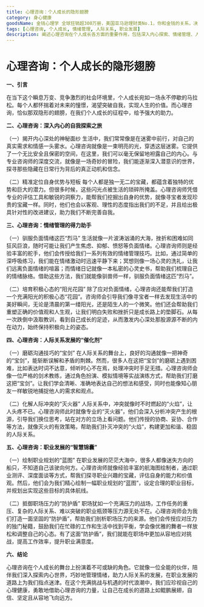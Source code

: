 ```yaml
---
title: 心理咨询：个人成长的隐形翅膀
category: 身心健康
goodsName: 金钱心理学 全球狂销超300万册，美国亚马逊理财类No.1，你和金钱的关系，决定了财富和你的距离！财务自由指南
tags: [心理咨询, 个人成长, 情绪管理, 人际关系, 职业发展]
description: 阐述心理咨询在个人成长各方面的重要作用，包括深入内心探索、情绪管理、人际关系发展、职业发展等，强调其在当下社会助力个人成长的意义。
---
```


# 心理咨询：个人成长的隐形翅膀

**一、引言**

在当下这个瞬息万变、竞争激烈的社会环境里，个人成长宛如一场永不停歇的马拉松。每个人都怀揣着对未来的憧憬，渴望突破自我，实现人生的价值。而心理咨询，恰似那双隐形的翅膀，在我们个人成长的征程中，给予强大的助力。

**二、心理咨询：深入内心的自我探索之旅**

（一）揭开内心深处的神秘面纱
生活中，我们常常像是在迷雾中前行，对自己的真实需求和情感一头雾水。心理咨询就像是一束明亮的光，穿透这层迷雾。它提供了一个无比安全且保密的空间，在这里，我们可以毫无保留地袒露自己的内心。与专业咨询师的深度交流，就像是一场奇妙的冒险，我们能逐渐深入潜意识的世界，探寻那些隐藏在日常行为背后的真正动机和信念。

（二）精准定位自身优势与短板
每个人都是独一无二的宝藏，都蕴含着独特的优势和巨大的潜力。但很多时候，这些闪光点被生活的琐碎所掩盖。心理咨询师凭借专业的评估工具和敏锐的洞察力，能帮我们挖掘出自身的优势，就像寻宝者发现珍贵的宝藏一样。同时，他们也会以客观、理性的态度指出我们的不足，并且给出极具针对性的改进建议，助力我们不断完善自我。

**三、心理咨询：情绪管理的得力助手**

（一）驯服负面情绪这匹“烈马”
生活就像一片波涛汹涌的大海，挫折和困难如同狂风巨浪，随时可能让我们产生焦虑、抑郁、愤怒等负面情绪。心理咨询师则是经验丰富的舵手，他们会传授给我们一系列有效的情绪管理技巧。比如，通过简单的深呼吸练习，我们能在情绪激动时迅速平静下来；冥想则像一场心灵的洗礼，让我们远离负面情绪的喧嚣；而情绪日记就像一本私密的心灵史书，帮助我们梳理自己的情绪脉络。借助这些方法，我们就能像驯兽师一样，驯服负面情绪这匹“烈马”。

（二）培育积极心态的“阳光花园”
除了应对负面情绪，心理咨询还能帮我们打造一个充满阳光的积极心态“花园”。咨询师会引导我们像寻宝者一样去发现生活中的美好瞬间，无论是清晨的第一缕阳光，还是陌生人的一个微笑。他们还会帮助我们重塑正确的价值观和人生观，让我们明白失败和挫折只是成长路上的垫脚石。从每一次跌倒中汲取教训，看到自己成长的足迹，从而激发内心深处那股源源不断的内在动力，始终保持积极向上的姿态。

**四、心理咨询：人际关系发展的“催化剂”**

（一）磨砺沟通技巧的“宝剑”
在人际关系的舞台上，良好的沟通就像一把神奇的“宝剑”，能斩断误解和矛盾的荆棘。然而，很多人在这把“宝剑”的磨砺上遇到困难，比如表达时词不达意，倾听时心不在焉，处理冲突时手足无措。心理咨询师会像一位严格的剑术教练，通过角色扮演、模拟情境等实战演练方式，帮助我们打磨这把“宝剑”。让我们学会清晰、准确地表达自己的想法和感受，同时也能像知心朋友一样敏锐地捕捉他人的需求和观点。

（二）化解人际冲突的“灭火器”
人际关系中，冲突就像时不时燃起的“火焰”，让人头疼不已。心理咨询师此时就像专业的“灭火器”，他们会深入分析冲突产生的根源，引导我们换位思考，站在对方的立场上看问题。他们传授的协商、妥协、合作等方法，就像灭火的有效策略，帮助我们扑灭冲突的“火焰”，构建更加和谐、稳固的人际关系。

**五、心理咨询：职业发展的“智慧锦囊”**

（一）绘制职业规划的“蓝图”
在职业发展的茫茫大海中，很多人都像迷失方向的船只，不知道自己该驶向何方。心理咨询师就像经验丰富的航海图绘制者，通过职业测评、深度面谈等方式，帮我们探寻职业兴趣的宝藏，评估自身的能力和价值观。然后，他们会为我们精心绘制一幅职业规划的“蓝图”，设定合理的职业目标，并规划出实现这些目标的具体航线。

（二）抵御职场压力的“防护盾”
职场犹如一个充满压力的战场，工作任务的重压、复杂的人际关系、难以突破的职业瓶颈等压力源无处不在。心理咨询师会为我们打造一面坚固的“防护盾”，帮助我们剖析职场压力的来源。他们会传授应对压力的独门秘籍，鼓励我们在忙碌的工作和生活中找到平衡，学会像优雅的舞者一样放松和调整自己的心态。有了这面“防护盾”，我们就能在职场中更加从容地应对挑战，提高工作效率，提升职业满意度。

**六、结论**

心理咨询在个人成长的舞台上扮演着不可或缺的角色。它就像一位全能的伙伴，陪伴我们深入探索内心世界，巧妙地管理情绪，助力人际关系的发展，在职业发展的道路上为我们指点迷津。在这个充满挑战与机遇的时代浪潮中，我们应珍视自己的心理健康，勇敢地借助心理咨询的力量，让自己在成长的道路上如鲲鹏展翅，自信、坚定且从容地飞向远方。